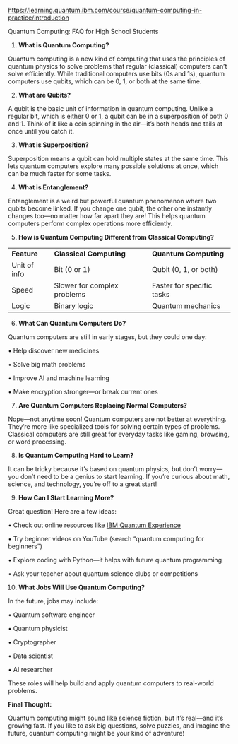 
https://learning.quantum.ibm.com/course/quantum-computing-in-practice/introduction

Quantum Computing: FAQ for High School Students

1. **What is Quantum Computing?**

Quantum computing is a new kind of computing that uses the principles of quantum physics to solve problems that regular (classical) computers can’t solve efficiently. While traditional computers use bits (0s and 1s), quantum computers use qubits, which can be 0, 1, or both at the same time.


2. **What are Qubits?**

A qubit is the basic unit of information in quantum computing. Unlike a regular bit, which is either 0 or 1, a qubit can be in a superposition of both 0 and 1. Think of it like a coin spinning in the air—it’s both heads and tails at once until you catch it. 

3. **What is Superposition?**

Superposition means a qubit can hold multiple states at the same time. This lets quantum computers explore many possible solutions at once, which can be much faster for some tasks.

4. **What is Entanglement?**

Entanglement is a weird but powerful quantum phenomenon where two qubits become linked. If you change one qubit, the other one instantly changes too—no matter how far apart they are! This helps quantum computers perform complex operations more efficiently.


5. **How is Quantum Computing Different from Classical Computing?**

|   |   |   |
|---|---|---|
|**Feature**|**Classical Computing**|**Quantum Computing**|
|Unit of info|Bit (0 or 1)|Qubit (0, 1, or both)|
|Speed|Slower for complex problems|Faster for specific tasks|
|Logic|Binary logic|Quantum mechanics|
  
6. **What Can Quantum Computers Do?**

Quantum computers are still in early stages, but they could one day:

• Help discover new medicines

• Solve big math problems

• Improve AI and machine learning

• Make encryption stronger—or break current ones

7. **Are Quantum Computers Replacing Normal Computers?**

Nope—not anytime soon! Quantum computers are not better at everything. They’re more like specialized tools for solving certain types of problems. Classical computers are still great for everyday tasks like gaming, browsing, or word processing.

8. **Is Quantum Computing Hard to Learn?**

It can be tricky because it’s based on quantum physics, but don’t worry—you don’t need to be a genius to start learning. If you’re curious about math, science, and technology, you’re off to a great start!

 
9. **How Can I Start Learning More?**


Great question! Here are a few ideas:

• Check out online resources like [IBM Quantum Experience](https://quantum-computing.ibm.com/ "https://quantum-computing.ibm.com/")

• Try beginner videos on YouTube (search “quantum computing for beginners”)

• Explore coding with Python—it helps with future quantum programming

• Ask your teacher about quantum science clubs or competitions


10. **What Jobs Will Use Quantum Computing?**
 

In the future, jobs may include:

• Quantum software engineer

• Quantum physicist

• Cryptographer

• Data scientist

• AI researcher

  
These roles will help build and apply quantum computers to real-world problems.

**Final Thought:**

Quantum computing might sound like science fiction, but it’s real—and it’s growing fast. If you like to ask big questions, solve puzzles, and imagine the future, quantum computing might be your kind of adventure!
